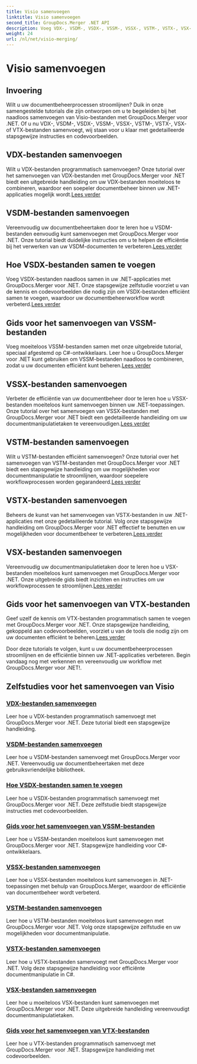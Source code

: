 ```yaml
---
title: Visio samenvoegen
linktitle: Visio samenvoegen
second_title: GroupDocs.Merger .NET API
description: Voeg VDX-, VSDM-, VSDX-, VSSM-, VSSX-, VSTM-, VSTX-, VSX- en VTX-bestanden eenvoudig samen met GroupDocs.Merger voor .NET. Stapsgewijze zelfstudies voor het naadloos samenvoegen van documenten.
weight: 24
url: /nl/net/visio-merging/
---
```


# Visio samenvoegen


## Invoering

Wilt u uw documentbeheerprocessen stroomlijnen? Duik in onze samengestelde tutorials die zijn ontworpen om u te begeleiden bij het naadloos samenvoegen van Visio-bestanden met GroupDocs.Merger voor .NET. Of u nu VDX-, VSDM-, VSDX-, VSSM-, VSSX-, VSTM-, VSTX-, VSX- of VTX-bestanden samenvoegt, wij staan voor u klaar met gedetailleerde stapsgewijze instructies en codevoorbeelden.

## VDX-bestanden samenvoegen

 Wilt u VDX-bestanden programmatisch samenvoegen? Onze tutorial over het samenvoegen van VDX-bestanden met GroupDocs.Merger voor .NET biedt een uitgebreide handleiding om uw VDX-bestanden moeiteloos te combineren, waardoor een soepeler documentbeheer binnen uw .NET-applicaties mogelijk wordt.[Lees verder](./merge-vdx-files/)

## VSDM-bestanden samenvoegen

Vereenvoudig uw documentbeheertaken door te leren hoe u VSDM-bestanden eenvoudig kunt samenvoegen met GroupDocs.Merger voor .NET. Onze tutorial biedt duidelijke instructies om u te helpen de efficiëntie bij het verwerken van uw VSDM-documenten te verbeteren.[Lees verder](./merging-vsdm-files/)

## Hoe VSDX-bestanden samen te voegen

 Voeg VSDX-bestanden naadloos samen in uw .NET-applicaties met GroupDocs.Merger voor .NET. Onze stapsgewijze zelfstudie voorziet u van de kennis en codevoorbeelden die nodig zijn om VSDX-bestanden efficiënt samen te voegen, waardoor uw documentbeheerworkflow wordt verbeterd.[Lees verder](./how-to-merge-vsdx-files/)

## Gids voor het samenvoegen van VSSM-bestanden

 Voeg moeiteloos VSSM-bestanden samen met onze uitgebreide tutorial, speciaal afgestemd op C#-ontwikkelaars. Leer hoe u GroupDocs.Merger voor .NET kunt gebruiken om VSSM-bestanden naadloos te combineren, zodat u uw documenten efficiënt kunt beheren.[Lees verder](./guide-merging-vssm-files/)

## VSSX-bestanden samenvoegen

Verbeter de efficiëntie van uw documentbeheer door te leren hoe u VSSX-bestanden moeiteloos kunt samenvoegen binnen uw .NET-toepassingen. Onze tutorial over het samenvoegen van VSSX-bestanden met GroupDocs.Merger voor .NET biedt een gedetailleerde handleiding om uw documentmanipulatietaken te vereenvoudigen.[Lees verder](./merging-vssx-files/)

## VSTM-bestanden samenvoegen

 Wilt u VSTM-bestanden efficiënt samenvoegen? Onze tutorial over het samenvoegen van VSTM-bestanden met GroupDocs.Merger voor .NET biedt een stapsgewijze handleiding om uw mogelijkheden voor documentmanipulatie te stroomlijnen, waardoor soepelere workflowprocessen worden gegarandeerd.[Lees verder](./merge-vstm-files/)

## VSTX-bestanden samenvoegen

 Beheers de kunst van het samenvoegen van VSTX-bestanden in uw .NET-applicaties met onze gedetailleerde tutorial. Volg onze stapsgewijze handleiding om GroupDocs.Merger voor .NET effectief te benutten en uw mogelijkheden voor documentbeheer te verbeteren.[Lees verder](./merging-vstx-files/)

## VSX-bestanden samenvoegen

Vereenvoudig uw documentmanipulatietaken door te leren hoe u VSX-bestanden moeiteloos kunt samenvoegen met GroupDocs.Merger voor .NET. Onze uitgebreide gids biedt inzichten en instructies om uw workflowprocessen te stroomlijnen.[Lees verder](./merge-vsx-files/)

## Gids voor het samenvoegen van VTX-bestanden

 Geef uzelf de kennis om VTX-bestanden programmatisch samen te voegen met GroupDocs.Merger voor .NET. Onze stapsgewijze handleiding, gekoppeld aan codevoorbeelden, voorziet u van de tools die nodig zijn om uw documenten efficiënt te beheren.[Lees verder](./guide-merging-vtx-files/)

Door deze tutorials te volgen, kunt u uw documentbeheerprocessen stroomlijnen en de efficiëntie binnen uw .NET-applicaties verbeteren. Begin vandaag nog met verkennen en vereenvoudig uw workflow met GroupDocs.Merger voor .NET!.
## Zelfstudies voor het samenvoegen van Visio
### [VDX-bestanden samenvoegen](./merge-vdx-files/)
Leer hoe u VDX-bestanden programmatisch samenvoegt met GroupDocs.Merger voor .NET. Deze tutorial biedt een stapsgewijze handleiding.
### [VSDM-bestanden samenvoegen](./merging-vsdm-files/)
Leer hoe u VSDM-bestanden samenvoegt met GroupDocs.Merger voor .NET. Vereenvoudig uw documentbeheertaken met deze gebruiksvriendelijke bibliotheek.
### [Hoe VSDX-bestanden samen te voegen](./how-to-merge-vsdx-files/)
Leer hoe u VSDX-bestanden programmatisch samenvoegt met GroupDocs.Merger voor .NET. Deze zelfstudie biedt stapsgewijze instructies met codevoorbeelden.
### [Gids voor het samenvoegen van VSSM-bestanden](./guide-merging-vssm-files/)
Leer hoe u VSSM-bestanden moeiteloos kunt samenvoegen met GroupDocs.Merger voor .NET. Stapsgewijze handleiding voor C#-ontwikkelaars.
### [VSSX-bestanden samenvoegen](./merging-vssx-files/)
Leer hoe u VSSX-bestanden moeiteloos kunt samenvoegen in .NET-toepassingen met behulp van GroupDocs.Merger, waardoor de efficiëntie van documentbeheer wordt verbeterd.
### [VSTM-bestanden samenvoegen](./merge-vstm-files/)
Leer hoe u VSTM-bestanden moeiteloos kunt samenvoegen met GroupDocs.Merger voor .NET. Volg onze stapsgewijze zelfstudie en uw mogelijkheden voor documentmanipulatie.
### [VSTX-bestanden samenvoegen](./merging-vstx-files/)
Leer hoe u VSTX-bestanden samenvoegt met GroupDocs.Merger voor .NET. Volg deze stapsgewijze handleiding voor efficiënte documentmanipulatie in C#.
### [VSX-bestanden samenvoegen](./merge-vsx-files/)
Leer hoe u moeiteloos VSX-bestanden kunt samenvoegen met GroupDocs.Merger voor .NET. Deze uitgebreide handleiding vereenvoudigt documentmanipulatietaken.
### [Gids voor het samenvoegen van VTX-bestanden](./guide-merging-vtx-files/)
Leer hoe u VTX-bestanden programmatisch samenvoegt met GroupDocs.Merger voor .NET. Stapsgewijze handleiding met codevoorbeelden.